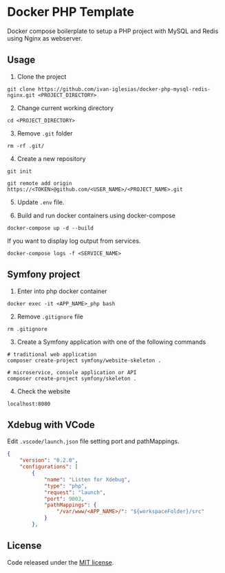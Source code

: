 
# Docker PHP Template

Docker compose boilerplate to setup a PHP project with MySQL and Redis using Nginx as webserver.

## Usage

1. Clone the project

```
git clone https://github.com/ivan-iglesias/docker-php-mysql-redis-nginx.git <PROJECT_DIRECTORY>
```

2. Change current working directory

```
cd <PROJECT_DIRECTORY>
```

3. Remove `.git` folder

```
rm -rf .git/
```

4. Create a new repository

```
git init

git remote add origin https://<TOKEN>@github.com/<USER_NAME>/<PROJECT_NAME>.git
```

5. Update `.env` file.

6. Build and run docker containers using docker-compose

```
docker-compose up -d --build
```

If you want to display log output from services.

```
docker-compose logs -f <SERVICE_NAME>
```

## Symfony project

1. Enter into php docker container

```
docker exec -it <APP_NAME>_php bash
```

2. Remove `.gitignore` file

```
rm .gitignore
```

3. Create a Symfony application with one of the following commands

```
# traditional web application
composer create-project symfony/website-skeleton .

# microservice, console application or API
composer create-project symfony/skeleton .
```

4. Check the website

```
localhost:8080
```

## Xdebug with VCode

Edit `.vscode/launch.json` file setting port and pathMappings.

```json
{
    "version": "0.2.0",
    "configurations": [
        {
            "name": "Listen for Xdebug",
            "type": "php",
            "request": "launch",
            "port": 9003,
            "pathMappings": {
                "/var/www/<APP_NAME>/": "${workspaceFolder}/src"
            }
        },
```

## License

Code released under the [MIT license](./LICENSE).
